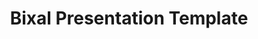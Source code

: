 ---
title: Bixal Presentation Template
template: title
background-color: purple
text-color: orange
notes: "Remember to thank people for attending and ask them to update their names and pronouns in Zoom if they're comfortable with that."
---